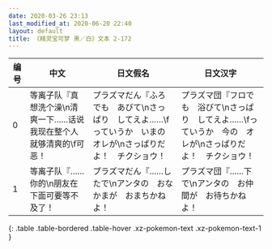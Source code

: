 ```yaml
---
date: 2020-03-26 23:13
last_modified_at: 2020-06-20 22:40
layout: default
title: 《精灵宝可梦 黑／白》文本 2-172
---
```

| 编号 | 中文 | 日文假名 | 日文汉字 |
| ---- | ---- | ---- | --- |
| 0 | 等离子队『真想洗个澡\n清爽一下……话说我现在整个人就够清爽的\f可恶！ | プラズマだん『ふろでも　あびて\nさっぱり　してえよ……\fっていうか　いまの　オレが\nさっぱりだよ！　チクショウ！ | プラズマ団『フロでも　浴びて\nさっぱり　してえよ……\fっていうか　今の　オレが\nさっぱりだよ！　チクショウ！ |
| 1 | 等离子队『……你的\n朋友在下面可要等不及了！ | プラズマだん『……したで\nアンタの　おなかまが　おまちかねよ！ | プラズマ団『……下で\nアンタの　お仲間が　お待ちかねよ！ |
{: .table .table-bordered .table-hover .xz-pokemon-text .xz-pokemon-text-1 }